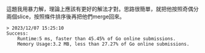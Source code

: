 這題我用暴力解，理論上應該有更好的解法才對。思路很簡單，就把他按照奇偶分兩個slice，按照條件排序後再把他們merge回來。

```text
> 2023/12/07 15:25:10	
Success:
	Runtime:5 ms, faster than 45.45% of Go online submissions.
	Memory Usage:3.2 MB, less than 27.27% of Go online submissions.
```